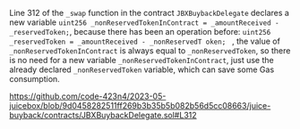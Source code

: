 Line 312 of the `_swap` function in the contract `JBXBuybackDelegate` declares a new variable `uint256 _nonReservedTokenInContract = _amountReceived - _reservedToken;`, because there has been an operation before: `uint256 _reservedToken = _amountReceived - _nonReservedT oken; ` , the value of `_nonReservedTokenInContract` is always equal to `_nonReservedToken`, so there is no need for a new variable `_nonReservedTokenInContract`, just use the already declared `_nonReservedToken` variable, which can save some Gas consumption.

https://github.com/code-423n4/2023-05-juicebox/blob/9d0458282511ff269b3b35b5b082b56d5cc08663/juice-buyback/contracts/JBXBuybackDelegate.sol#L312